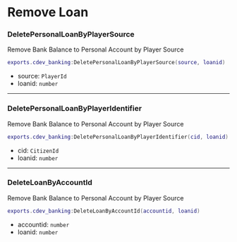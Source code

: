 # Remove Loan

### DeletePersonalLoanByPlayerSource <a href="#getitemcount" id="getitemcount"></a>

Remove Bank Balance to Personal Account by Player Source

```lua
exports.cdev_banking:DeletePersonalLoanByPlayerSource(source, loanid)
```

* source: `PlayerId`
* loanid: `number`

***

### DeletePersonalLoanByPlayerIdentifier <a href="#getitemcount" id="getitemcount"></a>

Remove Bank Balance to Personal Account by Player Source

```lua
exports.cdev_banking:DeletePersonalLoanByPlayerIdentifier(cid, loanid)
```

* cid: `CitizenId`
* loanid: `number`

***

### DeleteLoanByAccountId <a href="#getitemcount" id="getitemcount"></a>

Remove Bank Balance to Personal Account by Player Source

```lua
exports.cdev_banking:DeleteLoanByAccountId(accountid, loanid)
```

* accountid: `number`
* loanid: `number`
